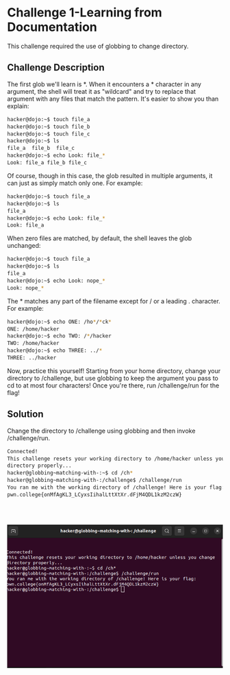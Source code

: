 # Challenge 1-Learning from Documentation
This challenge required the use of globbing to change directory.

## Challenge Description
The first glob we'll learn is *. When it encounters a * character in any argument, the shell will treat it as "wildcard" and try to replace that argument with any files that match the pattern. It's easier to show you than explain:
```bash
hacker@dojo:~$ touch file_a
hacker@dojo:~$ touch file_b
hacker@dojo:~$ touch file_c
hacker@dojo:~$ ls
file_a	file_b	file_c
hacker@dojo:~$ echo Look: file_*
Look: file_a file_b file_c
```
Of course, though in this case, the glob resulted in multiple arguments, it can just as simply match only one. For example:
```bash
hacker@dojo:~$ touch file_a
hacker@dojo:~$ ls
file_a
hacker@dojo:~$ echo Look: file_*
Look: file_a
```
When zero files are matched, by default, the shell leaves the glob unchanged:
```bash
hacker@dojo:~$ touch file_a
hacker@dojo:~$ ls
file_a
hacker@dojo:~$ echo Look: nope_*
Look: nope_*
```
The * matches any part of the filename except for / or a leading . character. For example:
```bash
hacker@dojo:~$ echo ONE: /ho*/*ck*
ONE: /home/hacker
hacker@dojo:~$ echo TWO: /*/hacker
TWO: /home/hacker
hacker@dojo:~$ echo THREE: ../*
THREE: ../hacker
```
Now, practice this yourself! Starting from your home directory, change your directory to /challenge, but use globbing to keep the argument you pass to cd to at most four characters! Once you're there, run /challenge/run for the flag!

## Solution

Change the directory to /challenge using globbing and then invoke /challenge/run.

 ```bash
Connected!
This challenge resets your working directory to /home/hacker unless you change 
directory properly...
hacker@globbing~matching-with-:~$ cd /ch*
hacker@globbing~matching-with-:/challenge$ /challenge/run
You ran me with the working directory of /challenge! Here is your flag:
pwn.college{onMfAgKL3_LCyxsIihalLttXtXr.dFjM4QDL1kzM2czW}


```

<br>
<br>

![](https://github.com/adityachawla005/cryptonite_taskphase_Aditya/raw/main/File%20Globbing/assets/1.png)

<br>
<br>
<br>
<br>

